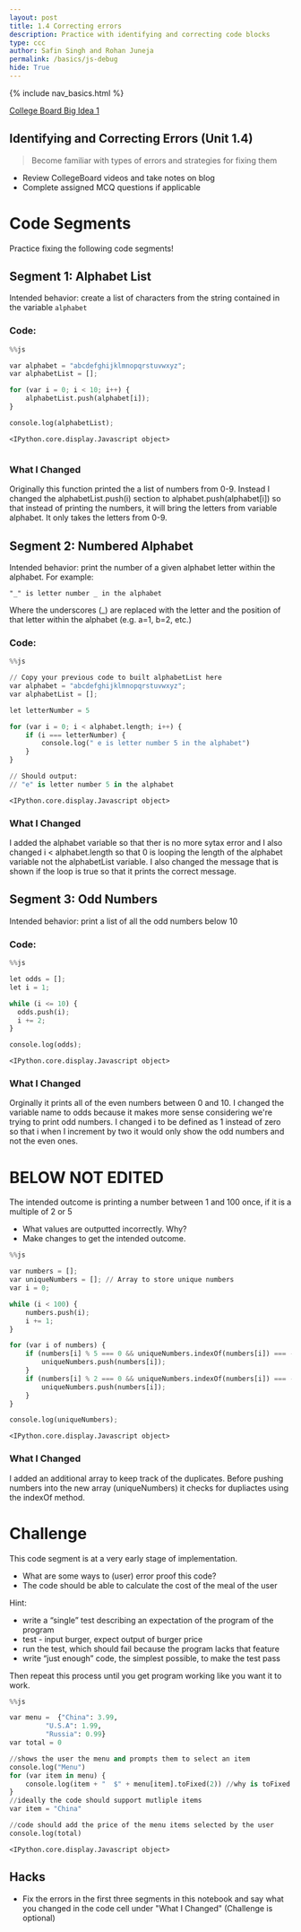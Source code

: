 ```yaml
---
layout: post
title: 1.4 Correcting errors
description: Practice with identifying and correcting code blocks
type: ccc
author: Safin Singh and Rohan Juneja
permalink: /basics/js-debug
hide: True
---
```


{% include nav_basics.html %}

[College Board Big Idea 1](https://apclassroom.collegeboard.org/103/home?unit=1)

## Identifying and Correcting Errors (Unit 1.4)

> Become familiar with types of errors and strategies for fixing them

- Review CollegeBoard videos and take notes on blog
- Complete assigned MCQ questions if applicable

# Code Segments

Practice fixing the following code segments!

## Segment 1: Alphabet List

Intended behavior: create a list of characters from the string contained in the variable `alphabet`

### Code:


```python
%%js

var alphabet = "abcdefghijklmnopqrstuvwxyz";
var alphabetList = [];

for (var i = 0; i < 10; i++) {
	alphabetList.push(alphabet[i]);
}

console.log(alphabetList);
```


    <IPython.core.display.Javascript object>



```python

```

### What I Changed

Originally this function printed the a list of numbers from 0-9. Instead I changed the alphabetList.push(i) section to alphabet.push(alphabet[i]) so that instead of printing the numbers, it will bring the letters from variable alphabet. It only takes the letters from 0-9.

## Segment 2: Numbered Alphabet

Intended behavior: print the number of a given alphabet letter within the alphabet. For example:
```
"_" is letter number _ in the alphabet
```

Where the underscores (_) are replaced with the letter and the position of that letter within the alphabet (e.g. a=1, b=2, etc.)

### Code:


```python
%%js

// Copy your previous code to built alphabetList here
var alphabet = "abcdefghijklmnopqrstuvwxyz";
var alphabetList = [];

let letterNumber = 5

for (var i = 0; i < alphabet.length; i++) {
	if (i === letterNumber) {
		console.log(" e is letter number 5 in the alphabet")
	}
}

// Should output:
// "e" is letter number 5 in the alphabet
```


    <IPython.core.display.Javascript object>


### What I Changed
I added the alphabet variable so that ther is no more sytax error and I also changed i < alphabet.length so that 0 is looping the length of the alphabet variable not the alphabetList variable. I also changed the message that is shown if the loop is true so that it prints the correct message. 

## Segment 3: Odd Numbers

Intended behavior: print a list of all the odd numbers below 10

### Code:


```python
%%js

let odds = [];
let i = 1;

while (i <= 10) {
  odds.push(i);
  i += 2;
}

console.log(odds);
```


    <IPython.core.display.Javascript object>


### What I Changed

Orginally it prints all of the even numbers between 0 and 10. I changed the variable name to odds because it makes more sense considering we're trying to print odd numbers. I changed i to be defined as 1 instead of zero so that i when I increment by two it would only show the odd numbers and not the even ones. 

# BELOW NOT EDITED

The intended outcome is printing a number between 1 and 100 once, if it is a multiple of 2 or 5 
- What values are outputted incorrectly. Why?
- Make changes to get the intended outcome.


```python
%%js

var numbers = [];
var uniqueNumbers = []; // Array to store unique numbers
var i = 0;

while (i < 100) {
    numbers.push(i);
    i += 1;
}

for (var i of numbers) {
    if (numbers[i] % 5 === 0 && uniqueNumbers.indexOf(numbers[i]) === -1) {
        uniqueNumbers.push(numbers[i]);
    }
    if (numbers[i] % 2 === 0 && uniqueNumbers.indexOf(numbers[i]) === -1) {
        uniqueNumbers.push(numbers[i]);
    }
}

console.log(uniqueNumbers);


```


    <IPython.core.display.Javascript object>


### What I Changed
I added an additional array to keep track of the duplicates. Before pushing numbers into the new array (uniqueNumbers) it checks for dupliactes using the indexOf method.

# Challenge

This code segment is at a very early stage of implementation.
- What are some ways to (user) error proof this code?
- The code should be able to calculate the cost of the meal of the user

Hint:
- write a “single” test describing an expectation of the program of the program
- test - input burger, expect output of burger price
- run the test, which should fail because the program lacks that feature
- write “just enough” code, the simplest possible, to make the test pass

Then repeat this process until you get program working like you want it to work.


```python
%%js

var menu =  {"China": 3.99,
         "U.S.A": 1.99,
         "Russia": 0.99}
var total = 0

//shows the user the menu and prompts them to select an item
console.log("Menu")
for (var item in menu) {
    console.log(item + "  $" + menu[item].toFixed(2)) //why is toFixed used?
}
//ideally the code should support mutliple items
var item = "China"

//code should add the price of the menu items selected by the user 
console.log(total)
```


    <IPython.core.display.Javascript object>


## Hacks
- Fix the errors in the first three segments in this notebook and say what you changed in the code cell under "What I Changed" (Challenge is optional)
